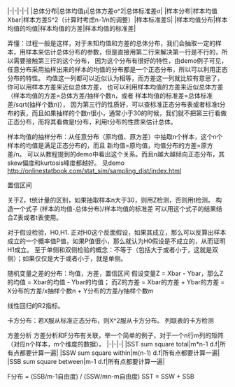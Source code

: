 |-|-|-|-|
|总体分布|总体均值μ|总体方差σ^2|总体标准差σ|
|样本分布|样本均值Xbar|样本方差S^2（计算时考虑n-1/n的调整）|样本标准差S|
|样本均值分布|样本均值的均值|样本均值的方差|样本均值的标准差|

弄懂：过程一般是这样，对于未知均值和方差的总体分布，我们会抽取一定的样本，用样本来估计总体分布的参数，但是直接用第二行来解决第一行是不行的，所以需要接触第三行的这个分布，
因为这个分布有很好的特性，由demo例子可见，任意分布采用抽样出来的样本的均值的分布都是一个正态分布，所以可以利用正态分布的特性。
均值这一列都可以近似认为相等，而方差这一列就比较有意思了，你可以用样本方差来近似总体方差，
也可以利用样本均值的方差来近似总体方差（样本均值的方差=总体方差/抽样个数n，或者 样本均值的标准差=总体标准差/sqrt(抽样个数n)），
因为第三行的性质好，可以查标准正态分布表或者标准t分布的表，而且如果抽样的个数n很小，通常小于30的时候，我们就不把第三行看做正态分布，而将其看做是t分布，利用t分布的性质来估计总体。

样本均值的抽样分布：从任意分布（原均值、原方差）中抽取n个样本，这个n个样本的均值是满足正态分布的，而且 新均值=原均值，均值分布的方差=原方差/n。
可以从教程提到的demo中看出这个关系。而且n越大越倾向正态分布，其skew偏度和kurtosis峰度都越好。
见demo http://onlinestatbook.com/stat_sim/sampling_dist/index.html

置信区间

关于Z，t统计量的区别，如果抽取样本n大于30，则用Z检测，否则用t检测。
构造一个式子 (样本的均值-总体分布)/样本均值的标准差 可以用这个式子的结果结合Z表或者t表使用。

对于假设检验，H0,H1. 正对H0这个反面假设，如果其成立，那么可以反算出样本成立的一个概率值P值，如果P值很小，那么就认为H0假设是不成立的，从而证明H1成立。
至于单侧和双侧检验的概念：不等于（包括大于或者小于，这就是双侧）；如果仅仅是大于或者小于，就是单侧。


随机变量之差的分布：均值，方差，置信区间
假设变量Z = Xbar - Ybar，那么Z的均值 = Xbar的均值 - Ybar的均值；
而Z的方差 = Xbar的方差 + Ybar的方差 = X分布的方差/x抽样个数n + Y分布的方差/y抽样个数m


线性回归的R2指标。

卡方分布：若X服从标准正态分布，则X^2服从卡方分布。
列联表的卡方检测


方差分析
方差分析和F分布有关联，举一个简单的例子，对于一个n行m列的矩阵（对应n个样本，m个维度的数据）。
|-|-|-|
|SST sum square total|m*n-1 d.f|所有点都要计算一遍|
|SSW sum square within|m(n-1) d.f|所有点都要计算一遍|
|SSB sum square between|m-1 d.f|所有点都要计算一遍|

F分布 = (SSB/m-1自由度) / (SSW/mn-m自由度) 
SST = SSW + SSB